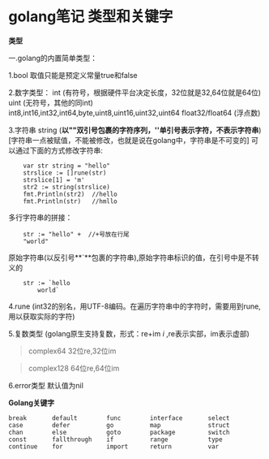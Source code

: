 # golang笔记 类型和关键字


**类型**

一.golang的内置简单类型：

1.bool 取值只能是预定义常量true和false

2.数字类型：
int (有符号，根据硬件平台决定长度，32位就是32,64位就是64位)
uint (无符号，其他的同int)
int8,int16,int32,int64,byte,uint8,uint16,uint32,uint64
float32/float64 (浮点数)

3.字符串
string (**以""双引号包裹的字符序列，''单引号表示字符，不表示字符串**)
[字符串一点被赋值，不能被修改，也就是说在golang中，字符串是不可变的]
可以通过下面的方式修改字符串:

``` golang
    var str string = "hello"
	strslice := []rune(str)
	strslice[1] = 'm'
	str2 := string(strslice)
	fmt.Println(str2)  //hello
	fmt.Println(str)   //hmllo
```
	
多行字符串的拼接：

``` golang
    str := "hello" +  //+号放在行尾
    "world"
``` 
    
原始字符串(以反引号**`**包裹的字符串),原始字符串标识的值，在引号中是不转义的

``` golang
    str := `hello
        world`
```    
4.rune (int32的别名，用UTF-8编码。在遍历字符串中的字符时，需要用到rune,用以获取实际的字符)

5.复数类型 (golang原生支持复数，形式：re+im *i* ,re表示实部，im表示虚部)

>  complex64  32位re,32位im

>  complex128  64位re,64位im 
    
6.error类型 默认值为nil

**Golang关键字**

    break       default        func        interface       select
    case        defer          go          map             struct
    chan        else           goto        package         switch
    const       fallthrough    if          range           type
    continue    for            import      return          var
